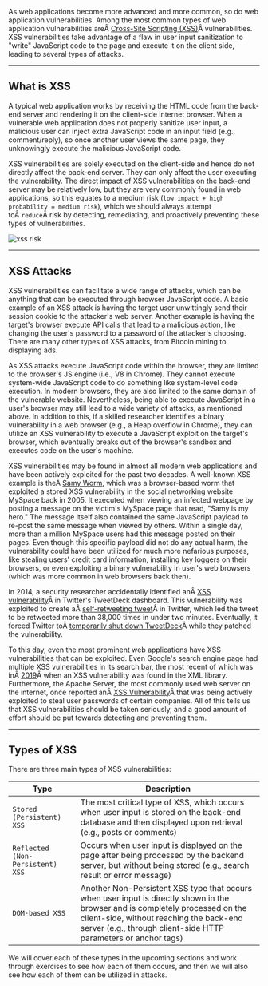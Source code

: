 ﻿---
sticker: lucide//code
---
As web applications become more advanced and more common, so do web application vulnerabilities. Among the most common types of web application vulnerabilities areÂ [Cross-Site Scripting (XSS)](https://owasp.org/www-community/attacks/xss/)Â vulnerabilities. XSS vulnerabilities take advantage of a flaw in user input sanitization to "write" JavaScript code to the page and execute it on the client side, leading to several types of attacks.

---

## What is XSS

A typical web application works by receiving the HTML code from the back-end server and rendering it on the client-side internet browser. When a vulnerable web application does not properly sanitize user input, a malicious user can inject extra JavaScript code in an input field (e.g., comment/reply), so once another user views the same page, they unknowingly execute the malicious JavaScript code.

XSS vulnerabilities are solely executed on the client-side and hence do not directly affect the back-end server. They can only affect the user executing the vulnerability. The direct impact of XSS vulnerabilities on the back-end server may be relatively low, but they are very commonly found in web applications, so this equates to a medium risk (`low impact + high probability = medium risk`), which we should always attempt toÂ `reduce`Â risk by detecting, remediating, and proactively preventing these types of vulnerabilities.

![xss risk](https://academy.hackthebox.com/storage/modules/103/xss_risk_chart_1.jpg)

---

## XSS Attacks

XSS vulnerabilities can facilitate a wide range of attacks, which can be anything that can be executed through browser JavaScript code. A basic example of an XSS attack is having the target user unwittingly send their session cookie to the attacker's web server. Another example is having the target's browser execute API calls that lead to a malicious action, like changing the user's password to a password of the attacker's choosing. There are many other types of XSS attacks, from Bitcoin mining to displaying ads.

As XSS attacks execute JavaScript code within the browser, they are limited to the browser's JS engine (i.e., V8 in Chrome). They cannot execute system-wide JavaScript code to do something like system-level code execution. In modern browsers, they are also limited to the same domain of the vulnerable website. Nevertheless, being able to execute JavaScript in a user's browser may still lead to a wide variety of attacks, as mentioned above. In addition to this, if a skilled researcher identifies a binary vulnerability in a web browser (e.g., a Heap overflow in Chrome), they can utilize an XSS vulnerability to execute a JavaScript exploit on the target's browser, which eventually breaks out of the browser's sandbox and executes code on the user's machine.

XSS vulnerabilities may be found in almost all modern web applications and have been actively exploited for the past two decades. A well-known XSS example is theÂ [Samy Worm](https://en.wikipedia.org/wiki/Samy_(computer_worm)), which was a browser-based worm that exploited a stored XSS vulnerability in the social networking website MySpace back in 2005. It executed when viewing an infected webpage by posting a message on the victim's MySpace page that read, "Samy is my hero." The message itself also contained the same JavaScript payload to re-post the same message when viewed by others. Within a single day, more than a million MySpace users had this message posted on their pages. Even though this specific payload did not do any actual harm, the vulnerability could have been utilized for much more nefarious purposes, like stealing users' credit card information, installing key loggers on their browsers, or even exploiting a binary vulnerability in user's web browsers (which was more common in web browsers back then).

In 2014, a security researcher accidentally identified anÂ [XSS vulnerability](https://blog.sucuri.net/2014/06/serious-cross-site-scripting-vulnerability-in-tweetdeck-twitter.html)Â in Twitter's TweetDeck dashboard. This vulnerability was exploited to create aÂ [self-retweeting tweet](https://twitter.com/derGeruhn/status/476764918763749376)Â in Twitter, which led the tweet to be retweeted more than 38,000 times in under two minutes. Eventually, it forced Twitter toÂ [temporarily shut down TweetDeck](https://www.theguardian.com/technology/2014/jun/11/twitter-tweetdeck-xss-flaw-users-vulnerable)Â while they patched the vulnerability.

To this day, even the most prominent web applications have XSS vulnerabilities that can be exploited. Even Google's search engine page had multiple XSS vulnerabilities in its search bar, the most recent of which was inÂ [2019](https://www.acunetix.com/blog/web-security-zone/mutation-xss-in-google-search/)Â when an XSS vulnerability was found in the XML library. Furthermore, the Apache Server, the most commonly used web server on the internet, once reported anÂ [XSS Vulnerability](https://blogs.apache.org/infra/entry/apache_org_04_09_2010)Â that was being actively exploited to steal user passwords of certain companies. All of this tells us that XSS vulnerabilities should be taken seriously, and a good amount of effort should be put towards detecting and preventing them.

---

## Types of XSS

There are three main types of XSS vulnerabilities:

|Type|Description|
|---|---|
|`Stored (Persistent) XSS`|The most critical type of XSS, which occurs when user input is stored on the back-end database and then displayed upon retrieval (e.g., posts or comments)|
|`Reflected (Non-Persistent) XSS`|Occurs when user input is displayed on the page after being processed by the backend server, but without being stored (e.g., search result or error message)|
|`DOM-based XSS`|Another Non-Persistent XSS type that occurs when user input is directly shown in the browser and is completely processed on the client-side, without reaching the back-end server (e.g., through client-side HTTP parameters or anchor tags)|

We will cover each of these types in the upcoming sections and work through exercises to see how each of them occurs, and then we will also see how each of them can be utilized in attacks.
